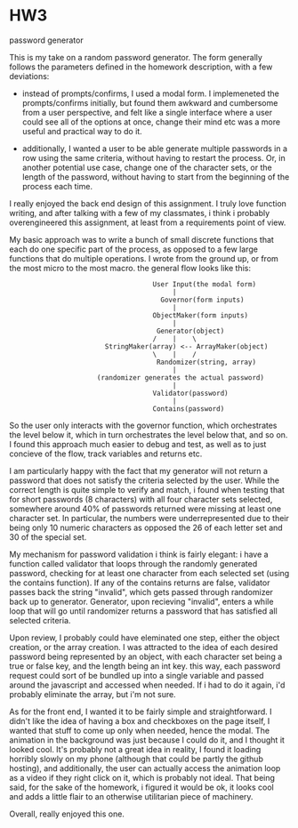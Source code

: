 # HW3
password generator

This is my take on a random password generator. The form generally follows the parameters defined in the homework description, with a few deviations:

- instead of prompts/confirms, I used a modal form. I implemeneted the prompts/confirms initially, but found them awkward and cumbersome from a user perspective, and felt like a single interface where a user could see all of the options at once, change their mind etc was a more useful and practical way to do it.

- additionally, I wanted a user to be able generate multiple passwords in a row using the same criteria, without having to restart the process. Or, in another potential use case, change one of the character sets, or the length of the password, without having to start from the beginning of the process each time.

I really enjoyed the back end design of this assignment. I truly love function writing, and after talking with a few of my classmates, i think i probably overengineered this assignment, at least from a requirements point of view.

My basic approach was to write a bunch of small discrete functions that each do one specific part of the process, as opposed to a few large functions that do multiple operations. I wrote from the ground up, or from the most micro to the most macro. the general flow looks like this:

                                        User Input(the modal form)
                                             |
                                          Governor(form inputs)
                                             |
                                        ObjectMaker(form inputs)
                                             |
                                         Generator(object)
                                        /    |    \
                            StringMaker(array) <-- ArrayMaker(object)
                                        \    |    /
                                         Randomizer(string, array)
                                             |
                          (randomizer generates the actual password)
                                             |
                                        Validator(password)
                                             |
                                        Contains(password)

So the user only interacts with the governor function, which orchestrates the level below it, which in turn orchestrates the level below that, and so on. I found this approach much easier to debug and test, as well as to just concieve of the flow, track variables and returns etc. 

I am particularly happy with the fact that my generator will not return a password that does not satisfy the criteria selected by the user. While the correct length is quite simple to verify and match, i found when testing that for short passwords (8 characters) with all four character sets selected, somewhere around 40% of passwords returned were missing at least one character set. In particular, the numbers were underrepresented due to their being only 10 numeric characters as opposed the 26 of each letter set and 30 of the special set.

My mechanism for password validation i think is fairly elegant: i have a function called validator that loops through the randomly generated password, checking for at least one character from each selected set (using the contains function). If any of the contains returns are false, validator passes back the string "invalid", which gets passed through randomizer back up to generator. Generator, upon recieving "invalid", enters a while loop that will go until randomizer returns a password that has satisfied all selected criteria.

Upon review, I probably could have eleminated one step, either the object creation, or the array creation. I was attracted to the idea of each desired password being represented by an object, with each character set being a true or false key, and the length being an int key. this way, each password request could sort of be bundled up into a single variable and passed around the javascript and accessed when needed. If i had to do it again, i'd probably eliminate the array, but i'm not sure.

As for the front end, I wanted it to be fairly simple and straightforward. I didn't like the idea of having a box and checkboxes on the page itself, I wanted that stuff to come up only when needed, hence the modal. The animation in the background was just because I could do it, and I thought it looked cool. It's probably not a great idea in reality, I found it loading horribly slowly on my phone (although that could be partly the github hosting), and additionally, the user can actually access the animation loop as a video if they right click on it, which is probably not ideal. That being said, for the sake of the homework, i figured it would be ok, it looks cool and adds a little flair to an otherwise utilitarian piece of machinery.

Overall, really enjoyed this one.